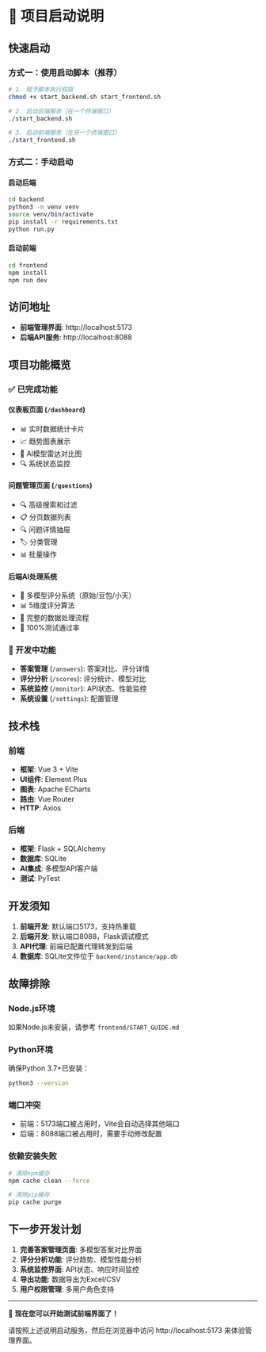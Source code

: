 # 🚀 项目启动说明

## 快速启动

### 方式一：使用启动脚本（推荐）

```bash
# 1. 赋予脚本执行权限
chmod +x start_backend.sh start_frontend.sh

# 2. 启动后端服务（在一个终端窗口）
./start_backend.sh

# 3. 启动前端服务（在另一个终端窗口）
./start_frontend.sh
```

### 方式二：手动启动

#### 启动后端
```bash
cd backend
python3 -m venv venv
source venv/bin/activate
pip install -r requirements.txt
python run.py
```

#### 启动前端
```bash
cd frontend
npm install
npm run dev
```

## 访问地址

- **前端管理界面**: http://localhost:5173
- **后端API服务**: http://localhost:8088

## 项目功能概览

### ✅ 已完成功能

#### 仪表板页面 (`/dashboard`)
- 📊 实时数据统计卡片
- 📈 趋势图表展示
- 🎯 AI模型雷达对比图
- 🔍 系统状态监控

#### 问题管理页面 (`/questions`)  
- 🔍 高级搜索和过滤
- 📋 分页数据列表
- 🔍 问题详情抽屉
- 🏷️ 分类管理
- 📊 批量操作

#### 后端AI处理系统
- 🤖 多模型评分系统（原始/豆包/小天）
- 📊 5维度评分算法
- 🔄 完整的数据处理流程
- 🧪 100%测试通过率

### 🚧 开发中功能

- **答案管理** (`/answers`): 答案对比、评分详情  
- **评分分析** (`/scores`): 评分统计、模型对比
- **系统监控** (`/monitor`): API状态、性能监控
- **系统设置** (`/settings`): 配置管理

## 技术栈

### 前端
- **框架**: Vue 3 + Vite
- **UI组件**: Element Plus
- **图表**: Apache ECharts
- **路由**: Vue Router
- **HTTP**: Axios

### 后端
- **框架**: Flask + SQLAlchemy
- **数据库**: SQLite
- **AI集成**: 多模型API客户端
- **测试**: PyTest

## 开发须知

1. **前端开发**: 默认端口5173，支持热重载
2. **后端开发**: 默认端口8088，Flask调试模式
3. **API代理**: 前端已配置代理转发到后端
4. **数据库**: SQLite文件位于 `backend/instance/app.db`

## 故障排除

### Node.js环境
如果Node.js未安装，请参考 `frontend/START_GUIDE.md`

### Python环境
确保Python 3.7+已安装：
```bash
python3 --version
```

### 端口冲突
- 前端：5173端口被占用时，Vite会自动选择其他端口
- 后端：8088端口被占用时，需要手动修改配置

### 依赖安装失败
```bash
# 清除npm缓存
npm cache clean --force

# 清除pip缓存
pip cache purge
```

## 下一步开发计划

1. **完善答案管理页面**: 多模型答案对比界面
2. **评分分析功能**: 评分趋势、模型性能分析
3. **系统监控界面**: API状态、响应时间监控
4. **导出功能**: 数据导出为Excel/CSV
5. **用户权限管理**: 多用户角色支持

---

🎉 **现在您可以开始测试前端界面了！**

请按照上述说明启动服务，然后在浏览器中访问 http://localhost:5173 来体验管理界面。 